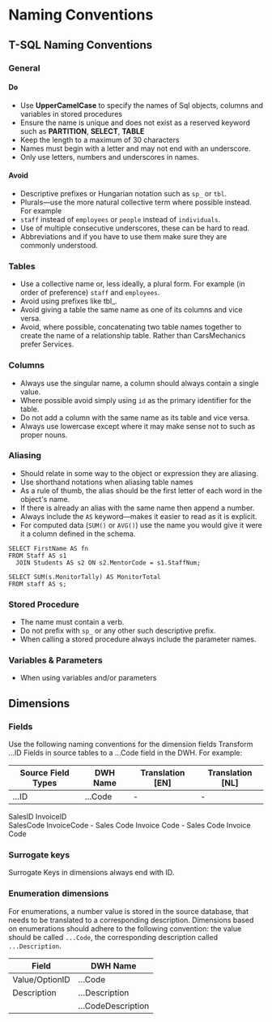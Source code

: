 <!-- TITLE: Coding Standards -->
<!-- SUBTITLE: A quick summary of Coding Standards -->

# Naming Conventions

## T-SQL Naming Conventions

### General 

#### Do 

- Use **UpperCamelCase**  to specify the names of Sql objects, columns and variables in stored procedures 
-	Ensure the name is unique and does not exist as a reserved keyword such as **PARTITION**, **SELECT**, **TABLE**
-	Keep the length to a maximum of 30 characters
-	Names must begin with a letter and may not end with an underscore.
-	Only use letters, numbers and underscores in names.

#### Avoid

-	Descriptive prefixes or Hungarian notation such as `sp_` or `tbl`.
-	Plurals—use the more natural collective term where possible instead. For example
-	`staff` instead of `employees` or `people` instead of `individuals`.
-	Use of multiple consecutive underscores, these can be hard to read.
-	Abbreviations and if you have to use them make sure they are commonly understood.

### Tables

-	Use a collective name or, less ideally, a plural form. For example (in order of preference) `staff` and `employees`.
-	Avoid using prefixes like tbl_.
-	Avoid giving a table the same name as one of its columns and vice versa.
-	Avoid, where possible, concatenating two table names together to create the name of a relationship table. Rather than CarsMechanics prefer Services.

### Columns 

-	Always use the singular name, a column should always contain a single value.
-	Where possible avoid simply using `id` as the primary identifier for the table.
-	Do not add a column with the same name as its table and vice versa.
-	Always use lowercase except where it may make sense not to such as proper nouns.

### Aliasing

-	Should relate in some way to the object or expression they are aliasing. 
  -	Use shorthand notations when aliasing table names
-	 As a rule of thumb, the alias should be the first letter of each word in the object's name.
  -	If there is already an alias with the same name then append a number.
-	Always include the `AS` keyword—makes it easier to read as it is explicit.
-	 For computed data (`SUM()` or `AVG()`) use the name you would give it were it a column defined in the schema.


```sqlserver
SELECT FirstName AS fn
FROM Staff AS s1
  JOIN Students AS s2 ON s2.MentorCode = s1.StaffNum;
```

```sqlserver
SELECT SUM(s.MonitorTally) AS MonitorTotal
FROM staff AS s;
```

### Stored Procedure 
-	The name must contain a verb.
-	Do not prefix with `sp_` or any other such descriptive prefix.
-	When calling a stored procedure always include the parameter names. 

### Variables & Parameters
- When using variables and/or parameters 

## Dimensions
### Fields
Use the following naming conventions for the dimension fields
Transform ...ID Fields in source tables to a ...Code field in the DWH. For example: 

|Source Field Types |	DWH Name	| Translation [EN]	| Translation [NL] |
| --- | --- | --- | --- |
| …ID |…Code| - | - | 

SalesID
InvoiceID	
SalesCode
InvoiceCode	-
Sales Code
Invoice Code	-
Sales Code
Invoice Code

### Surrogate keys
Surrogate Keys in dimensions always end with ID.

### Enumeration dimensions 
For enumerations, a number value is stored in the source database, that needs to be translated to a corresponding description.
Dimensions based on enumerations should adhere to the following convention: the value should be called `...Code`, the corresponding description called `...Description`.

| Field | DWH Name |
| --- | --- |
| Value/OptionID |	…Code	|
|Description	|…Description	|
||…CodeDescription	|

